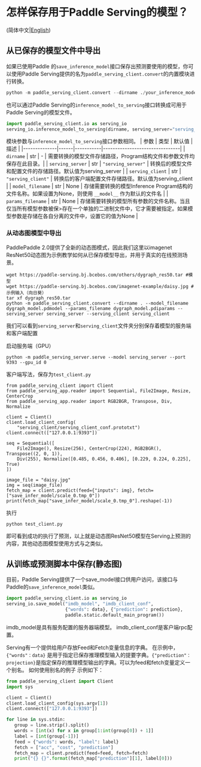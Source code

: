 # 怎样保存用于Paddle Serving的模型？

(简体中文|[English](./Save_EN.md))

## 从已保存的模型文件中导出
如果已使用Paddle 的`save_inference_model`接口保存出预测要使用的模型，你可以使用Paddle Serving提供的名为`paddle_serving_client.convert`的内置模块进行转换。
```python
python -m paddle_serving_client.convert --dirname ./your_inference_model_dir
```

也可以通过Paddle Serving的`inference_model_to_serving`接口转换成可用于Paddle Serving的模型文件。
```python
import paddle_serving_client.io as serving_io
serving_io.inference_model_to_serving(dirname, serving_server="serving_server", serving_client="serving_client",  model_filename=None, params_filename=None)
```

模块参数与`inference_model_to_serving`接口参数相同。
| 参数 | 类型 | 默认值 | 描述 |
|--------------|------|-----------|--------------------------------|
| `dirname` | str | - | 需要转换的模型文件存储路径，Program结构文件和参数文件均保存在此目录。|
| `serving_server` | str | `"serving_server"` | 转换后的模型文件和配置文件的存储路径。默认值为serving_server |
| `serving_client` | str | `"serving_client"` | 转换后的客户端配置文件存储路径。默认值为serving_client |
| `model_filename` | str | None | 存储需要转换的模型Inference Program结构的文件名称。如果设置为None，则使用 `__model__` 作为默认的文件名 |
| `params_filename` | str | None | 存储需要转换的模型所有参数的文件名称。当且仅当所有模型参数被保>存在一个单独的二进制文件中，它才需要被指定。如果模型参数是存储在各自分离的文件中，设置它的值为None |

### 从动态图模型中导出

PaddlePaddle 2.0提供了全新的动态图模式，因此我们这里以imagenet ResNet50动态图为示例教学如何从已保存模型导出，并用于真实的在线预测场景。

```
wget https://paddle-serving.bj.bcebos.com/others/dygraph_res50.tar #模型
wget https://paddle-serving.bj.bcebos.com/imagenet-example/daisy.jpg #示例输入（向日葵）
tar xf dygraph_res50.tar
python -m paddle_serving_client.convert --dirname . --model_filename dygraph_model.pdmodel --params_filename dygraph_model.pdiparams --serving_server serving_server --serving_client serving_client
```
我们可以看到`serving_server`和`serving_client`文件夹分别保存着模型的服务端和客户端配置

启动服务端（GPU）
```
python -m paddle_serving_server.serve --model serving_server --port 9393 --gpu_id 0
```

客户端写法，保存为`test_client.py`
```
from paddle_serving_client import Client
from paddle_serving_app.reader import Sequential, File2Image, Resize, CenterCrop
from paddle_serving_app.reader import RGB2BGR, Transpose, Div, Normalize

client = Client()
client.load_client_config(
    "serving_client/serving_client_conf.prototxt")
client.connect(["127.0.0.1:9393"])

seq = Sequential([
    File2Image(), Resize(256), CenterCrop(224), RGB2BGR(), Transpose((2, 0, 1)),
    Div(255), Normalize([0.485, 0.456, 0.406], [0.229, 0.224, 0.225], True)
])

image_file = "daisy.jpg"
img = seq(image_file)
fetch_map = client.predict(feed={"inputs": img}, fetch=["save_infer_model/scale_0.tmp_0"])
print(fetch_map["save_infer_model/scale_0.tmp_0"].reshape(-1))
```
执行
```
python test_client.py
```
即可看到成功的执行了预测，以上就是动态图ResNet50模型在Serving上预测的内容，其他动态图模型使用方式与之类似。

## 从训练或预测脚本中保存(静态图)
目前，Paddle Serving提供了一个save_model接口供用户访问，该接口与Paddle的`save_inference_model`类似。

``` python
import paddle_serving_client.io as serving_io
serving_io.save_model("imdb_model", "imdb_client_conf",
                      {"words": data}, {"prediction": prediction},
                      paddle.static.default_main_program())
```
imdb_model是具有服务配置的服务器端模型。 imdb_client_conf是客户端rpc配置。

Serving有一个提供给用户存放Feed和Fetch变量信息的字典。 在示例中，`{"words"：data}` 是用于指定已保存推理模型输入的提要字典。`{"prediction"：projection}`是指定保存的推理模型输出的字典。可以为feed和fetch变量定义一个别名。 如何使用别名的例子 示例如下：

 ``` python
 from paddle_serving_client import Client
import sys

client = Client()
client.load_client_config(sys.argv[1])
client.connect(["127.0.0.1:9393"])

for line in sys.stdin:
    group = line.strip().split()
    words = [int(x) for x in group[1:int(group[0]) + 1]]
    label = [int(group[-1])]
    feed = {"words": words, "label": label}
    fetch = ["acc", "cost", "prediction"]
    fetch_map = client.predict(feed=feed, fetch=fetch)
    print("{} {}".format(fetch_map["prediction"][1], label[0]))
 ```
